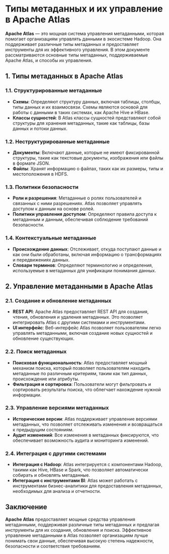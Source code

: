 # Типы метаданных и их управление в Apache Atlas

**Apache Atlas** — это мощная система управления метаданными, которая помогает организациям управлять данными в экосистеме Hadoop. Она поддерживает различные типы метаданных и предоставляет инструменты для их эффективного управления. В этом документе рассматриваются основные типы метаданных, поддерживаемые Apache Atlas, и способы их управления.

## 1. **Типы метаданных в Apache Atlas**

### 1.1. **Структурированные метаданные**
- **Схемы**: Определяют структуру данных, включая таблицы, столбцы, типы данных и их взаимосвязи. Схемы являются основой для работы с данными в таких системах, как Apache Hive и HBase.
- **Классы сущностей**: В Atlas классы сущностей представляют собой структуры для хранения метаданных, такие как таблицы, базы данных и потоки данных.

### 1.2. **Неструктурированные метаданные**
- **Документы**: Включают данные, которые не имеют фиксированной структуры, такие как текстовые документы, изображения или файлы в формате JSON.
- **Файлы**: Хранят информацию о файлах, таких как их размеры, типы и местоположения в HDFS.

### 1.3. **Политики безопасности**
- **Роли и разрешения**: Метаданные о ролях пользователей и связанных с ними разрешениях. Atlas позволяет управлять доступом к данным на основе ролей.
- **Политики управления доступом**: Определяют правила доступа к метаданным и данным, обеспечивая соблюдение требований безопасности.

### 1.4. **Контекстуальные метаданные**
- **Происхождение данных**: Отслеживает, откуда поступают данные и как они были обработаны, включая информацию о трансформациях и передвижениях данных.
- **Словари терминов**: Определяют терминологию и определения, используемые в метаданных для унификации понимания данных.

## 2. **Управление метаданными в Apache Atlas**

### 2.1. **Создание и обновление метаданных**
- **REST API**: Apache Atlas предоставляет REST API для создания, чтения, обновления и удаления метаданных. Это позволяет интегрировать Atlas с другими системами и инструментами.
- **UI интерфейс**: Веб-интерфейс Atlas позволяет пользователям легко управлять метаданными, включая создание новых сущностей и обновление существующих.

### 2.2. **Поиск метаданных**
- **Поисковая функциональность**: Atlas предоставляет мощный механизм поиска, который позволяет пользователям находить метаданные по различным критериям, таким как тип данных, происхождение или атрибуты.
- **Фильтрация и сортировка**: Пользователи могут фильтровать и сортировать результаты поиска, что облегчает нахождение нужной информации.

### 2.3. **Управление версиями метаданных**
- **Исторические версии**: Atlas поддерживает управление версиями метаданных, что позволяет отслеживать изменения и возвращаться к предыдущим состояниям.
- **Аудит изменений**: Все изменения в метаданных фиксируются, что обеспечивает возможность аудита и мониторинга изменений.

### 2.4. **Интеграция с другими системами**
- **Интеграция с Hadoop**: Atlas интегрируется с компонентами Hadoop, такими как Hive, HBase и Spark, что позволяет автоматически собирать и обновлять метаданные.
- **Интеграция с инструментами BI**: Atlas может работать с инструментами бизнес-аналитики для предоставления метаданных, необходимых для анализа и отчетности.

## Заключение

**Apache Atlas** предоставляет мощные средства управления метаданными, поддерживая различные типы метаданных и предлагая инструменты для их создания, обновления и поиска. Эффективное управление метаданными в Atlas позволяет организациям лучше понимать свои данные, обеспечивая высокую степень надежности, безопасности и соответствия требованиям.
